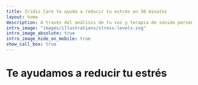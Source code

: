 ```yaml
---
title: Iridis Care te ayuda a reducir tu estrés en 30 minutos
layout: home
description: A través del análisis de tu voz y terapia de sonido personalizada para que priorices tu salud.
intro_image: "images/illustrations/stress-levels.svg"
intro_image_absolute: true
intro_image_hide_on_mobile: true
show_call_box: true
---
```


# Te ayudamos a reducir tu estrés
